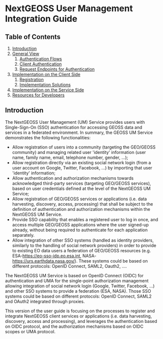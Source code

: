 # NextGEOSS User Management Integration Guide

## Table of Contents
1. [Introduction](#introduction)
2. [General View](https://github.com/ec-nextgeoss/nextgeoss-integration-guide-um/blob/master/general_view.adoc)
    1. [Authentication Flows](https://github.com/ec-nextgeoss/nextgeoss-integration-guide-um/blob/master/general_view.adoc#authentication-flows)
    2. [Client Authentication](https://github.com/ec-nextgeoss/nextgeoss-integration-guide-um/blob/master/general_view.adoc#client-authentication)
    3. [Request Endpoints for Authentication](https://github.com/ec-nextgeoss/nextgeoss-integration-guide-um/blob/master/general_view.adoc#request-endpoints-for-authentication)
3. [Implementation on the Client Side](https://github.com/ec-nextgeoss/nextgeoss-integration-guide-um/blob/master/client_implementation.adoc)
    1. [Registration](https://github.com/ec-nextgeoss/nextgeoss-integration-guide-um/blob/master/client_implementation.adoc#registration)
    2. [Implementation Solutions](https://github.com/ec-nextgeoss/nextgeoss-integration-guide-um/blob/master/client_implementation.adoc#implementation-solutions-for-js-clients)
4. [Implementation on the Service Side](https://github.com/ec-nextgeoss/nextgeoss-integration-guide-um/blob/master/service_implementation.adoc)
5. [Resources for Developers](https://github.com/ec-nextgeoss/nextgeoss-integration-guide-um/blob/master/dev_resources.adoc)


## Introduction <a name="introduction"></a>

The NextGEOSS User Management (UM) Service provides users with Single-Sign-On (SSO) authentication for accessing GEOSS data and services in a federated environment. In summary, the GEOSS UM Service demonstrates the following functionalities:

* Allow registration of users into a community (targeting the GEO/GEOSS community) and managing related user 'identity' information (user name, family name, email, telephone number, gender, ...);
* Allow registration directly via an existing social network login (from a user account on Google, Twitter, Facebook, ...) by importing that user 'identity' information;
* Allow authentication and authorization mechanisms towards acknowledged third-party services (targeting GEO/GEOSS services), based on user credentials defined at the level of the NextGEOSS UM Service;
* Allow registration of GEO/GEOSS services or applications (i.e. data harvesting, discovery, access, processing) that shall be subject to the definition of authentication and authorization mechanisms within the NextGEOSS UM Service.
* Provide SSO capability that enables a registered user to log in once, and access multiple GEO/GEOSS applications where the user signed-up already, without being required to authenticate for each application separately.
* Allow integration of other SSO systems (handled as identity providers, similarly to the handling of social network providers) in order to provide to existing EO data users a federation of GEO/GEOSS resources (e.g. ESA-https://eo-sso-idp.eo.esa.int, NASA-https://urs.earthdata.nasa.gov/). These systems could be based on different protocols: OpenID Connect, SAML2, Oauth2, ....

The NextGEOSS UM Service is based on OpenID Connect (OIDC) for authentication and UMA for the single-point authorization management allowing integration of social network login (Google, Twitter, Facebook, ...) and other SSO systems to provide a federation (ESA, NASA). Those SSO systems could be based on different protocols: OpenID Connect, SAML2 and OAuth2 integrated through proxies.

This version of the user guide is focusing on the processes to register and integrate NextGEOSS client services or applications (i.e. data harvesting, discovery, access and processing), and leverages the authentication based on OIDC protocol, and the authorization mechanisms based on OIDC scopes or UMA protocol.
